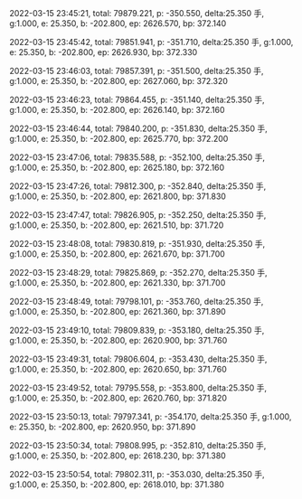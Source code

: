 2022-03-15 23:45:21, total: 79879.221, p: -350.550, delta:25.350 手, g:1.000, e: 25.350, b: -202.800, ep: 2626.570, bp: 372.140

2022-03-15 23:45:42, total: 79851.941, p: -351.710, delta:25.350 手, g:1.000, e: 25.350, b: -202.800, ep: 2626.930, bp: 372.330

2022-03-15 23:46:03, total: 79857.391, p: -351.500, delta:25.350 手, g:1.000, e: 25.350, b: -202.800, ep: 2627.060, bp: 372.320

2022-03-15 23:46:23, total: 79864.455, p: -351.140, delta:25.350 手, g:1.000, e: 25.350, b: -202.800, ep: 2626.140, bp: 372.160

2022-03-15 23:46:44, total: 79840.200, p: -351.830, delta:25.350 手, g:1.000, e: 25.350, b: -202.800, ep: 2625.770, bp: 372.200

2022-03-15 23:47:06, total: 79835.588, p: -352.100, delta:25.350 手, g:1.000, e: 25.350, b: -202.800, ep: 2625.180, bp: 372.160

2022-03-15 23:47:26, total: 79812.300, p: -352.840, delta:25.350 手, g:1.000, e: 25.350, b: -202.800, ep: 2621.800, bp: 371.830

2022-03-15 23:47:47, total: 79826.905, p: -352.250, delta:25.350 手, g:1.000, e: 25.350, b: -202.800, ep: 2621.510, bp: 371.720

2022-03-15 23:48:08, total: 79830.819, p: -351.930, delta:25.350 手, g:1.000, e: 25.350, b: -202.800, ep: 2621.670, bp: 371.700

2022-03-15 23:48:29, total: 79825.869, p: -352.270, delta:25.350 手, g:1.000, e: 25.350, b: -202.800, ep: 2621.330, bp: 371.700

2022-03-15 23:48:49, total: 79798.101, p: -353.760, delta:25.350 手, g:1.000, e: 25.350, b: -202.800, ep: 2621.360, bp: 371.890

2022-03-15 23:49:10, total: 79809.839, p: -353.180, delta:25.350 手, g:1.000, e: 25.350, b: -202.800, ep: 2620.900, bp: 371.760

2022-03-15 23:49:31, total: 79806.604, p: -353.430, delta:25.350 手, g:1.000, e: 25.350, b: -202.800, ep: 2620.650, bp: 371.760

2022-03-15 23:49:52, total: 79795.558, p: -353.800, delta:25.350 手, g:1.000, e: 25.350, b: -202.800, ep: 2620.760, bp: 371.820

2022-03-15 23:50:13, total: 79797.341, p: -354.170, delta:25.350 手, g:1.000, e: 25.350, b: -202.800, ep: 2620.950, bp: 371.890

2022-03-15 23:50:34, total: 79808.995, p: -352.810, delta:25.350 手, g:1.000, e: 25.350, b: -202.800, ep: 2618.230, bp: 371.380

2022-03-15 23:50:54, total: 79802.311, p: -353.030, delta:25.350 手, g:1.000, e: 25.350, b: -202.800, ep: 2618.010, bp: 371.380